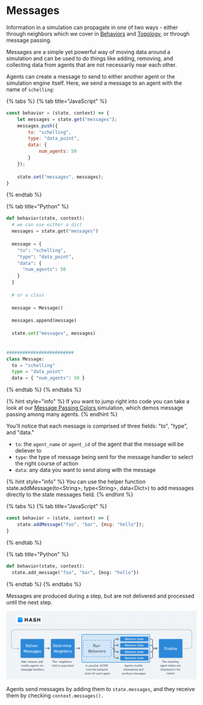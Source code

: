 # Messages

Information in a simulation can propagate in one of two ways - either through neighbors which we cover in [Behaviors](../behaviors/) and [Topology](../configuration/topology/), or through message passing. 

Messages are a simple yet powerful way of moving data around a simulation and can be used to do things like adding, removing, and collecting data from agents that are not necessarily near each other. 

Agents can create a message to send to either another agent or the simulation engine itself. Here, we send a message to an agent with the name of `schelling`:

{% tabs %}
{% tab title="JavaScript" %}
```javascript
const behavior = (state, context) => {
    let messages = state.get("messages");
    messages.push({
        to: "schelling",
        type: "data_point",
        data: {
            num_agents: 50
        }
    });
    
    state.set("messages", messages);
}
```
{% endtab %}

{% tab title="Python" %}
```python
def behavior(state, context):
  # we can use either a dict
  messages = state.get("messages")
  
  message =	{
    "to": "schelling",
    "type": "data_point",
    "data": {
      "num_agents": 50
    }
  }
  
  # or a class
  
  message = Message()
  
  messages.append(message)

  state.set("messages", messages)
  
  
#########################
class Message:
  to = "schelling"
  type = "data_point"
  data = { "num_agents": 50 }


```
{% endtab %}
{% endtabs %}

{% hint style="info" %}
If you want to jump right into code you can take a look at our [Message Passing Colors ](https://hash.ai/@hash/message-passing-colors)simulation, which demos message passing among many agents.
{% endhint %}

You'll notice that each message is comprised of three fields: "to", "type", and "data." 

* `to`:  the `agent_name` or `agent_id` of the agent that the message will be deliever to
* `type`: the type of message being sent for the message handler to select the right course of action
* `data`: any data you want to send along with the message

{% hint style="info" %}
You can use the helper function state.addMessage\(to&lt;String&gt;, type&lt;String&gt;, data&lt;Dict&gt;\) to add messages directly to the state messages field.
{% endhint %}

{% tabs %}
{% tab title="JavaScript" %}
```javascript
const behavior = (state, context) => {
    state.addMessage("foo", "bar", {msg: "hello"});
}
```
{% endtab %}

{% tab title="Python" %}
```python
def behavior(state, context):
  state.add_message("foo", "bar", {msg: "hello"})
```
{% endtab %}
{% endtabs %}

Messages are produced during a step, but are not delivered and processed until the next step.

![Data flow for a single simulation step in HASH](../.gitbook/assets/image%20%2824%29.png)

Agents send messages by adding them to `state.messages`, and they receive them by checking `context.messages().` 

